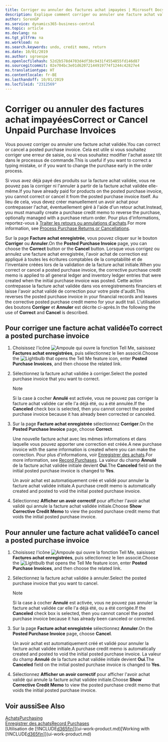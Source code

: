 ```yaml
---
title: Corriger ou annuler des factures achat impayées | Microsoft Docs
description: Explique comment corriger ou annuler une facture achat validée et créer automatiquement un avoir achat.
author: SorenGP
ms.service: dynamics365-business-central
ms.topic: article
ms.devlang: na
ms.tgt_pltfrm: na
ms.workload: na
ms.search.keywords: undo, credit memo, return
ms.date: 10/01/2019
ms.author: sgroespe
ms.openlocfilehash: 52d2b578d4703d4df38c9431f4554855fd146d87
ms.sourcegitcommit: 02e704bc3e01d62072144919774f1244c42827e4
ms.translationtype: HT
ms.contentlocale: fr-BE
ms.lasthandoff: 10/01/2019
ms.locfileid: "2312569"
---
```

# <a name="correct-or-cancel-unpaid-purchase-invoices"></a><span data-ttu-id="85150-103">Corriger ou annuler des factures achat impayées</span><span class="sxs-lookup"><span data-stu-id="85150-103">Correct or Cancel Unpaid Purchase Invoices</span></span>
<span data-ttu-id="85150-104">Vous pouvez corriger ou annuler une facture achat validée.</span><span class="sxs-lookup"><span data-stu-id="85150-104">You can correct or cancel a posted purchase invoice.</span></span> <span data-ttu-id="85150-105">Cela est utile si vous souhaitez corriger une erreur de saisie, ou si vous souhaitez modifier l'achat assez tôt dans le processus de commande.</span><span class="sxs-lookup"><span data-stu-id="85150-105">This is useful if you want to correct a typing mistake, or if you want to change the purchase early in the order process.</span></span>

<span data-ttu-id="85150-106">Si vous avez déjà payé des produits sur la facture achat validée, vous ne pouvez pas la corriger ni l'annuler à partir de la facture achat validée elle-même.</span><span class="sxs-lookup"><span data-stu-id="85150-106">If you have already paid for products on the posted purchase invoice, you cannot correct or cancel it from the posted purchase invoice itself.</span></span> <span data-ttu-id="85150-107">Au lieu de cela, vous devez créer manuellement un avoir achat pour contrepasser l'achat, éventuellement géré à l'aide d'un retour achat.</span><span class="sxs-lookup"><span data-stu-id="85150-107">Instead, you must manually create a purchase credit memo to reverse the purchase, optionally managed with a purchase return order.</span></span> <span data-ttu-id="85150-108">Pour plus d'informations, reportez-vous à [Traiter les retours ou annulations d'achats](purchasing-how-process-purchase-returns-cancellations.md).</span><span class="sxs-lookup"><span data-stu-id="85150-108">For more information, see [Process Purchase Returns or Cancellations](purchasing-how-process-purchase-returns-cancellations.md).</span></span>

<span data-ttu-id="85150-109">Sur la page **Facture achat enregistrée**, vous pouvez cliquer sur le bouton **Corriger** ou **Annuler**.</span><span class="sxs-lookup"><span data-stu-id="85150-109">On the **Posted Purchase Invoice** page, you can choose the **Correct** button or the **Cancel** button.</span></span> <span data-ttu-id="85150-110">Lorsque vous corrigez ou annulez une facture achat enregistrée, l'avoir achat de correction est appliqué à toutes les écritures comptables de la comptabilité et de l'inventaire créées lors de la validation de la facture achat initiale.</span><span class="sxs-lookup"><span data-stu-id="85150-110">When you correct or cancel a posted purchase invoice, the corrective purchase credit memo is applied to all general ledger and inventory ledger entries that were created when the initial purchase invoice was posted.</span></span> <span data-ttu-id="85150-111">Cette action contrepasse la facture achat validée dans vos enregistrements financiers et laisse l'avoir achat validé de correction pour votre piste d'audit.</span><span class="sxs-lookup"><span data-stu-id="85150-111">This reverses the posted purchase invoice in your financial records and leaves the corrective posted purchase credit memo for your audit trail.</span></span> <span data-ttu-id="85150-112">L'utilisation des boutons **Corriger** et **Annuler** est décrite ci-après.</span><span class="sxs-lookup"><span data-stu-id="85150-112">In the following the use of **Correct** and **Cancel** is described.</span></span>

## <a name="to-correct-a-posted-purchase-invoice"></a><span data-ttu-id="85150-113">Pour corriger une facture achat validée</span><span class="sxs-lookup"><span data-stu-id="85150-113">To correct a posted purchase invoice</span></span>
1. <span data-ttu-id="85150-114">Choisissez l'icône ![Ampoule qui ouvre la fonction Tell Me](media/ui-search/search_small.png "Dites-moi ce que vous voulez faire"), saisissez **Factures achat enregistrées**, puis sélectionnez le lien associé.</span><span class="sxs-lookup"><span data-stu-id="85150-114">Choose the ![Lightbulb that opens the Tell Me feature](media/ui-search/search_small.png "Tell me what you want to do") icon, enter **Posted Purchase Invoices**, and then choose the related link.</span></span>  
2. <span data-ttu-id="85150-115">Sélectionnez la facture achat validée à corriger.</span><span class="sxs-lookup"><span data-stu-id="85150-115">Select the posted purchase invoice that you want to correct.</span></span>  

    > [!NOTE]  
    >   <span data-ttu-id="85150-116">Si la case à cocher **Annulé** est activée, vous ne pouvez pas corriger la facture achat validée car elle l'a déjà été, ou a été annulée.</span><span class="sxs-lookup"><span data-stu-id="85150-116">If the **Canceled** check box is selected, then you cannot correct the posted purchase invoice because it has already been corrected or canceled.</span></span>
3. <span data-ttu-id="85150-117">Sur la page **Facture achat enregistrée** sélectionnez **Corriger**.</span><span class="sxs-lookup"><span data-stu-id="85150-117">On the **Posted Purchase Invoice** page, choose **Correct**.</span></span>

    <span data-ttu-id="85150-118">Une nouvelle facture achat avec les mêmes informations et dans laquelle vous pouvez apporter une correction est créée.</span><span class="sxs-lookup"><span data-stu-id="85150-118">A new purchase invoice with the same information is created where you can make the correction.</span></span> <span data-ttu-id="85150-119">Pour plus d'informations, voir [Enregistrer des achats](purchasing-how-record-purchases.md).</span><span class="sxs-lookup"><span data-stu-id="85150-119">For more information, see [Record Purchases](purchasing-how-record-purchases.md).</span></span> <span data-ttu-id="85150-120">La valeur du champ **Annulé** de la facture achat validée initiale devient **Oui**.</span><span class="sxs-lookup"><span data-stu-id="85150-120">The **Canceled** field on the initial posted purchase invoice is changed to **Yes**.</span></span>

    <span data-ttu-id="85150-121">Un avoir achat est automatiquement créé et validé pour annuler la facture achat validée initiale.</span><span class="sxs-lookup"><span data-stu-id="85150-121">A purchase credit memo is automatically created and posted to void the initial posted purchase invoice.</span></span>
4. <span data-ttu-id="85150-122">Sélectionnez **Afficher un avoir correctif** pour afficher l'avoir achat validé qui annule la facture achat validée initiale.</span><span class="sxs-lookup"><span data-stu-id="85150-122">Choose **Show Corrective Credit Memo** to view the posted purchase credit memo that voids the initial posted purchase invoice.</span></span>

## <a name="to-cancel-a-posted-purchase-invoice"></a><span data-ttu-id="85150-123">Pour annuler une facture achat validée</span><span class="sxs-lookup"><span data-stu-id="85150-123">To cancel a posted purchase invoice</span></span>
1. <span data-ttu-id="85150-124">Choisissez l'icône ![Ampoule qui ouvre la fonction Tell Me](media/ui-search/search_small.png "Dites-moi ce que vous voulez faire"), saisissez **Factures achat enregistrées**, puis sélectionnez le lien associé.</span><span class="sxs-lookup"><span data-stu-id="85150-124">Choose the ![Lightbulb that opens the Tell Me feature](media/ui-search/search_small.png "Tell me what you want to do") icon, enter **Posted Purchase Invoices**, and then choose the related link.</span></span>  
2. <span data-ttu-id="85150-125">Sélectionnez la facture achat validée à annuler.</span><span class="sxs-lookup"><span data-stu-id="85150-125">Select the posted purchase invoice that you want to cancel.</span></span>

    > [!NOTE]  
    >   <span data-ttu-id="85150-126">Si la case à cocher **Annulé** est activée, vous ne pouvez pas annuler la facture achat validée car elle l'a déjà été, ou a été corrigée.</span><span class="sxs-lookup"><span data-stu-id="85150-126">If the **Canceled** check box is selected, then you cannot cancel the posted purchase invoice because it has already been canceled or corrected.</span></span>
3. <span data-ttu-id="85150-127">Sur la page **Facture achat enregistrée** sélectionnez **Annuler**.</span><span class="sxs-lookup"><span data-stu-id="85150-127">On the **Posted Purchase Invoice** page, choose **Cancel**.</span></span>

    <span data-ttu-id="85150-128">Un avoir achat est automatiquement créé et validé pour annuler la facture achat validée initiale.</span><span class="sxs-lookup"><span data-stu-id="85150-128">A purchase credit memo is automatically created and posted to void the initial posted purchase invoice.</span></span> <span data-ttu-id="85150-129">La valeur du champ **Annulé** de la facture achat validée initiale devient **Oui**.</span><span class="sxs-lookup"><span data-stu-id="85150-129">The **Canceled** field on the initial posted purchase invoice is changed to **Yes**.</span></span>
4. <span data-ttu-id="85150-130">Sélectionnez **Afficher un avoir correctif** pour afficher l'avoir achat validé qui annule la facture achat validée initiale.</span><span class="sxs-lookup"><span data-stu-id="85150-130">Choose **Show Corrective Credit Memo** to view the posted purchase credit memo that voids the initial posted purchase invoice.</span></span>

## <a name="see-also"></a><span data-ttu-id="85150-131">Voir aussi</span><span class="sxs-lookup"><span data-stu-id="85150-131">See Also</span></span>
[<span data-ttu-id="85150-132">Achats</span><span class="sxs-lookup"><span data-stu-id="85150-132">Purchasing</span></span>](purchasing-manage-purchasing.md)  
[<span data-ttu-id="85150-133">Enregistrer des achats</span><span class="sxs-lookup"><span data-stu-id="85150-133">Record Purchases</span></span>](purchasing-how-record-purchases.md)  
<span data-ttu-id="85150-134">[Utilisation de [!INCLUDE[d365fin](includes/d365fin_md.md)]](ui-work-product.md)</span><span class="sxs-lookup"><span data-stu-id="85150-134">[Working with [!INCLUDE[d365fin](includes/d365fin_md.md)]](ui-work-product.md)</span></span>
